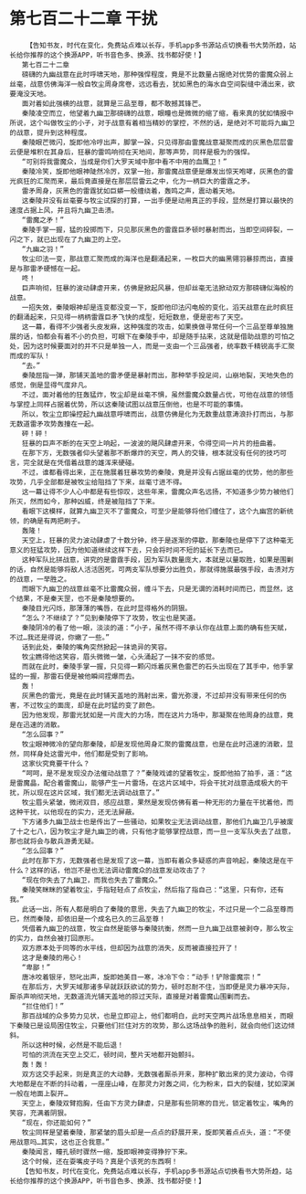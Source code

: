 # 第七百二十二章 干扰
        【告知书友，时代在变化，免费站点难以长存，手机app多书源站点切换看书大势所趋，站长给你推荐的这个换源APP，听书音色多、换源、找书都好使！】
       第七百二十二章
       磅礴的九幽战意在此时呼啸天地，那种强悍程度，竟是不比数量占据绝对优势的雷魔众弱上丝毫，战意仿佛海洋一般自牧尘周身席卷，远远看去，犹如黑色的海水自空间裂缝中涌出来，欲要淹没天地。
       面对着如此强横的战意，就算是三品至尊，都不敢撼其锋芒。
       秦陵凌空而立，他望着九幽卫那磅礴的战意，眼瞳也是微微的缩了缩，看来真的犹如情报中所说，这个叫做牧尘的小子，对于战意有着相当精妙的掌控，不然的话，是绝对不可能将九幽卫的战意，提升到这种程度。
       秦陵眼芒微闪，旋即他冷哼出声，脚掌一跺，只见得那由雷魔战意凝聚而成的灰黑色层层雷云便是堆积在其身后，狂暴的雷鸣响彻在天地间，那等声势，同样是极为的强悍。
       “可别将我雷魔众，当成是你们大罗天域中那中看不中用的血鹰卫！”
       秦陵冷笑，旋即他眼神陡然冷厉，双掌一抬，那雷魔战意便是爆发出惊天咆哮，灰黑色的雷光疯狂的汇聚而来，最后竟直接是在那层层雷云之中，化为一柄巨大的雷霆之矛。
       雷矛周身，灰黑色的雷霆犹如巨蟒一般缠绕着，轰鸣之声，震动着天地。
       这秦陵并没有丝毫要与牧尘试探的打算，一出手便是动用真正的手段，显然是打算以最快的速度占据上风，并且将九幽卫击溃。
       “雷魔之矛！”
       秦陵手掌一握，猛的投掷而下，只见那灰黑色的雷霆巨矛顿时暴射而出，当即空间碎裂，一闪之下，就已出现在了九幽卫的上空。
       “九幽之羽！”
       牧尘印法一变，那战意汇聚而成的海洋也是翻涌起来，一枚巨大的幽黑翎羽暴掠而出，直接是与那雷矛硬憾在一起。
       咚！
       巨声响彻，狂暴的波动肆虐开来，仿佛是掀起风暴，但却丝毫无法掀动双方那磅礴似海般的战意。
       一招失效，秦陵眼神却是连变都没变一下，旋即他印法闪电般的变化，滔天战意在此时疯狂的翻涌起来，只见得一柄柄雷霆巨矛飞快的成型，短短数息，便是密布了天空。
       这一幕，看得不少强者头皮发麻，这种强度的攻击，如果换做寻常任何一个三品至尊单独施展的话，怕都会有着不小的负担，可眼下在秦陵手中，却是随手拈来，这就是借助战意的可怕之处，因为这时候要面对的并不只是单独一人，而是一支由一个三品强者，统率数千精锐高手汇聚而成的军队！
       “去。”
       秦陵屈指一弹，那铺天盖地的雷矛便是暴射而出，那种举手投足间，山崩地裂，天地失色的感觉，倒是显得气度非凡。
       不过，面对着他的狂轰猛炸，牧尘却是丝毫不惧，虽然雷魔众数量占优，可他在战意的领悟与掌控上同样占据着优势，所以这秦陵试图以战意压倒他，也是不可能的事情。
       所以，牧尘立即操控起九幽战意呼啸而出，战意仿佛是化为无数重战意涛浪扑打而出，与那无数道雷矛攻势轰撞在一起。
       砰！砰！
       狂暴的巨声不断的在天空上响起，一波波的飓风肆虐开来，令得空间一片片的扭曲着。
       在那下方，无数强者仰头望着那不断爆炸的天空，两人的交锋，根本就没有任何的技巧可言，完全就是在凭借着战意的雄浑来硬碰。
       不过，谁都看得出来，正在施展着狂暴攻势的秦陵，竟是并没有占据丝毫的优势，他的那些攻势，几乎全部都是被牧尘给阻挡了下来，丝毫寸进不得。
       这一幕让得不少人心中都是有些惊叹，这些年来，雷魔众声名远扬，不知道多少势力被他们所灭，然而如今，那种凶威，终是被阻挡了下来。
       看眼下这模样，就算九幽卫灭不了雷魔众，可至少是能够将他们缠住了，这个九幽宫的新统领，的确是有两把刷子。
       轰隆！
       天空上，狂暴的灵力波动肆虐了十数分钟，终于是逐渐的停歇，那秦陵也是停下了这种毫无意义的狂猛攻势，因为他知道继续这样下去，只会将时间不短的延长下去而已。
       这种军队比拼战意，讲究的是雷霆手段，因为军队数量庞大，本就是以量取胜，如果是围剿的话，自然是能够将敌人活活困死，可两支军队想要分出胜负，那就得施展最强手段，击溃对方的战意，一举胜之。
       而眼下九幽卫的战意丝毫不比雷魔众弱，缠斗下去，只是无谓的消耗时间而已，而显然，这个结果，不是秦天罡，也不是秦陵想要的。
       秦陵目光闪烁，那薄薄的嘴唇，在此时显得格外的阴狠。
       “怎么？不继续了？”见到秦陵停下了攻势，牧尘也是笑道。
       秦陵阴冷的看了他一眼，淡淡的道：“小子，虽然不得不承认你在战意上面的确有些天赋，不过…我还是得说，你嫩了一些。”
       话到此处，秦陵的嘴角突然掀起一抹诡异的笑容。
       牧尘瞧得他这笑容，眉头微微一皱，心头涌起了一抹不安的感觉。
       而就在此时，秦陵手掌一握，只见得一颗闪烁着灰黑色雷芒的石头出现在了其手中，他手掌猛的一握，那雷石便是被他瞬间捏爆而去。
       轰！
       灰黑色的雷光，竟是在此时铺天盖地的溅射出来，雷光弥漫，不过却并没有带来任何的伤害，不过牧尘的面庞，却是在此时猛的变了颜色。
       因为他发现，那雷光犹如是一片庞大的力场，而在这片力场中，那凝聚在他周身的战意，竟是在迅速的消散。
       “怎么回事？”
       牧尘眼神微冷的望向那秦陵，却是发现他周身汇聚的雷魔战意，也是在此时迅速的消散，显然，同样身处这雷光中，他们都是受到了影响。
       这家伙究竟要干什么？
       “呵呵，是不是发现没办法催动战意了？”秦陵戏谑的望着牧尘，旋即他拍了拍手，道：“这是雷魔晶，配合着雷魔山，能够产生一片雷场，在这片区域中，将会干扰对战意造成极大的干扰，所以现在这片区域，我们都无法调动战意了。”
       牧尘眉头紧皱，微闭双目，感应战意，果然是发现仿佛有着一种无形的力量在干扰着他，而这种干扰，以他现在的实力，还无法屏蔽。
       下方诸多九幽卫战士也是传出了一些骚动，如果牧尘无法调动战意，那他们九幽卫几乎被废了十之七八，因为牧尘才是九幽卫的魂，只有他才能够掌控战意，而一旦一支军队失去了战意，那也就将会与散兵游勇无疑。
       “怎么回事？”
       此时在那下方，无数强者也是发现了这一幕，当即有着众多疑惑的声音响起，秦陵这是在干什么？这样的话，他岂不是也无法调动雷魔众的战意发动攻击了？
       “现在你失去了九幽卫，而我也失去了雷魔众。”
       秦陵笑眯眯的望着牧尘，手指轻轻点了点牧尘，然后指了指自己：“这里，只有你，还有我。”
       此话一出，所有人都是明白了秦陵的意思，失去了九幽卫的牧尘，不过只是一个二品至尊而已，然而秦陵，却依旧是一个成名已久的三品至尊！
       凭借着九幽卫的战意，牧尘自然是能够与秦陵抗衡，然而一旦九幽卫战意被剥夺，那么牧尘的实力，自然会被打回原形。
       双方原本处于同等的水平线，但却因为战意的消失，反而被直接拉开了！
       这才是秦陵的用心！
       “卑鄙！”
       唐冰咬着银牙，怒叱出声，旋即她美目一寒，冰冷下令：“动手！铲除雷魔宗！”
       在那后方，大罗天域那诸多早就跃跃欲试的势力，顿时忍耐不住，当即便是灵力暴冲天际，厮杀声响彻天地，无数道流光铺天盖地的掠过天际，直接是对着雷魔山围剿而去。
       “拦住他们！”
       那百战域的众多势力见状，也是立即迎上，他们都明白，此时天空两片战场息息相关，而眼下秦陵已是设局困住牧尘，只要他们拦住对方的攻势，那么这场战争的胜利，就会向他们这边倾斜。
       所以这种时候，必然是不能后退！
       可怕的洪流在天空上交汇，顿时间，整片天地都开始颤抖。
       轰！轰！
       双方这交手起来，则是真正的大动静，无数强者厮杀开来，那种扩散出来的灵力波动，令得大地都是在不断的抖动着，一座座山峰，在那灵力对轰之间，化为粉末，巨大的裂缝，犹如深渊一般在地面上裂开…
       天空上，秦陵双臂抱胸，任由下方灵力肆虐，只是那有些阴寒的目光，锁定着牧尘，嘴角的笑容，充满着阴狠。
       “现在，你还能如何？”
       牧尘同样是望着秦陵，那紧皱的眉头却是一点点的舒展开来，旋即笑着点点头，道：“不使用战意吗…其实，这也正合我意。”
       秦陵闻言，瞳孔顿时骤然一缩，旋即眼神变得狰狞下来。
       这个时候，还在耍嘴皮子吗？真是个该死的东西啊！
       【告知书友，时代在变化，免费站点难以长存，手机app多书源站点切换看书大势所趋，站长给你推荐的这个换源APP，听书音色多、换源、找书都好使！】